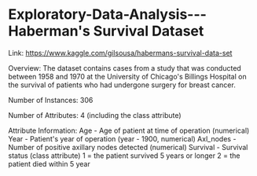 # Exploratory-Data-Analysis---Haberman's Survival Dataset

Link: https://www.kaggle.com/gilsousa/habermans-survival-data-set

Overview: The dataset contains cases from a study that was conducted between 1958 and 1970 at the University of Chicago's Billings Hospital on the survival of patients who had undergone surgery for breast cancer.

Number of Instances: 306

Number of Attributes: 4 (including the class attribute)

Attribute Information:
Age - Age of patient at time of operation (numerical)
Year - Patient's year of operation (year - 1900, numerical)
Axl_nodes - Number of positive axillary nodes detected (numerical)
Survival - Survival status (class attribute) 1 = the patient survived 5 years or longer 2 = the patient died within 5 year
